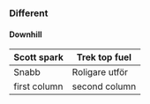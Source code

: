 ### Different 
#### Downhill


Scott spark | Trek top fuel
------------ | -------------
Snabb | Roligare utför
first column | second column
